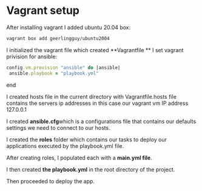 # Vagrant setup
After installing vagrant I added ubuntu 20.04 box:
```ruby
vagrant box add geerlingguy/ubuntu2004
```

I initialized the vagrant file which created **Vagrantfile
**
I set vagrant privision for ansible:

```ruby
config.vm.provision "ansible" do |ansible|
 ansible.playbook = "playbook.yml"
```
 end
 
I created hosts file in the current directory with Vagrantfile.hosts file contains the servers ip addresses in this case our vagrant vm IP address 127.0.0.1

I created **ansible.cfg**which is a configurations file that contains our defaults settings we need to connect to our hosts.

I created the **roles** folder which contains our tasks to deploy our applications executed by the playbook.yml file.

After creating roles, I populated each with a **main.yml file**.

I then created **the playbook.yml** in the root directory of the project.

Then proceeded to deploy the app.


